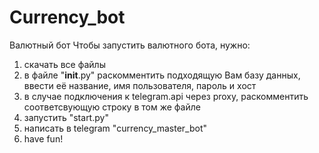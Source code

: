 # Currency_bot
Валютный бот
Чтобы запустить валютного бота, нужно:
1) скачать все файлы 
2) в файле "__init__.py" раскомментить подходящую Вам базу данных, ввести её название, имя пользователя, пароль и хост
3) в случае подключения к telegram.api через proxy, раскомментить соответсвующую строку в том же файле
4) запустить "start.py"
5) написать в telegram "currency_master_bot"
6) have fun!
